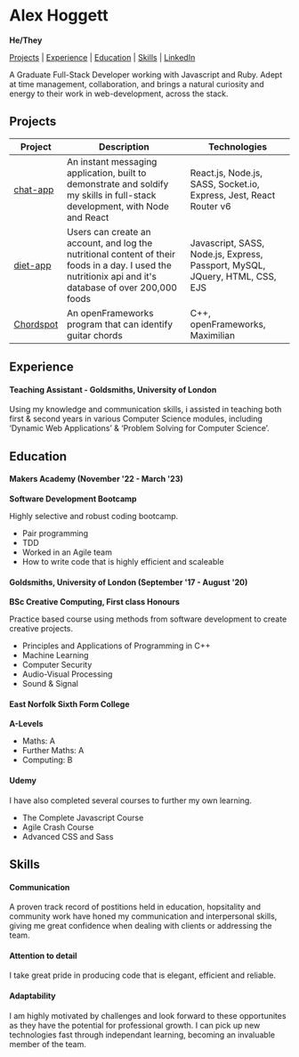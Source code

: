 # Alex Hoggett

**He/They**

[Projects](#projects) | [Experience](#experience) | [Education](#education) | [Skills](#skills) | [LinkedIn](https://www.linkedin.com/in/alex-shabib-hoggett-7597041b7/)

A Graduate Full-Stack Developer working with Javascript and Ruby. Adept at time management, collaboration, and brings a natural curiosity and energy to their work in web-development, across the stack.

## Projects

| Project                                               | Description                                                                                                                                              | Technologies                                                                |
| ----------------------------------------------------- | -------------------------------------------------------------------------------------------------------------------------------------------------------- | --------------------------------------------------------------------------- |
| [chat-app](https://github.com/alexHoggett/chat-app)   | An instant messaging application, built to demonstrate and soldify my skills in full-stack development, with Node and React                              | React.js, Node.js, SASS, Socket.io, Express, Jest, React Router v6          |
| [diet-app](https://github.com/alexHoggett/diet)       | Users can create an account, and log the nutritional content of their foods in a day. I used the nutritionix api and it's database of over 200,000 foods | Javascript, SASS, Node.js, Express, Passport, MySQL, JQuery, HTML, CSS, EJS |
| [Chordspot](https://github.com/alexHoggett/ChordSpot) | An openFrameworks program that can identify guitar chords                                                                                                | C++, openFrameworks, Maximilian                                             |

## Experience

#### Teaching Assistant - Goldsmiths, University of London

Using my knowledge and communication skills, i assisted in teaching both first & second years in various Computer Science modules, including ‘Dynamic Web Applications’ & ‘Problem Solving for Computer Science’.

## Education

#### Makers Academy (November '22 - March '23)

**Software Development Bootcamp**

Highly selective and robust coding bootcamp.

- Pair programming
- TDD
- Worked in an Agile team
- How to write code that is highly efficient and scaleable

#### Goldsmiths, University of London (September '17 - August '20)

**BSc Creative Computing, First class Honours**

Practice based course using methods from software development to create creative projects.

- Principles and Applications of Programming in C++
- Machine Learning
- Computer Security
- Audio-Visual Processing
- Sound & Signal

#### East Norfolk Sixth Form College

**A-Levels**

- Maths: A
- Further Maths: A
- Computing: B

#### Udemy

I have also completed several courses to further my own learning.

- The Complete Javascript Course
- Agile Crash Course
- Advanced CSS and Sass

## Skills

#### Communication

A proven track record of postitions held in education, hopsitality and community work have honed my communication and interpersonal skills, giving me great confidence when dealing with clients or addressing the team.

#### Attention to detail

I take great pride in producing code that is elegant, efficient and reliable.

#### Adaptability

I am highly motivated by challenges and look forward to these opportunites as they have the potential for professional growth. I can pick up new technologies fast through independant learning, becoming an invaluable member of the team.
